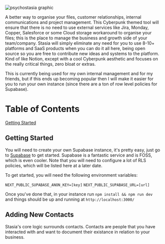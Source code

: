 ![psychostasia graphic](https://user-images.githubusercontent.com/99398403/222959200-11668430-670f-4454-91f2-815d1161916d.png)


A better way to organise your files, customer relationships, internal communications and project management. This Cyberpunk themed tool will ensure that there is no need to use external services like Jira, Monday, Copper, Salesforce or some Cloud storage workaround to organise your files; this is the place to manage the business and growth side of your team/company. Stasia will simply eliminate any need for you to use 8-10+ platforms and SaaS products when you can do it all here, being open source so you are free to contribute new ideas and systems to the platform. Kind of like Notion, except with a cool Cyberpunk aesthetic and focuses on the really critical things, zero bloat or extras.

This is currently being used for my own internal management and for my friends, but if this ends up becoming popular then I will make it easier for you to run your own instance (since there are a ton of row level policies for Supabase).

# Table of Contents
[Getting Started](#Getting-Started)

## Getting Started
You will need to create your own Supabase instance, it's pretty easy, just go to [Supabase](https://supabase.com/) to get started. Supabase is a fantastic service and is FOSS, which is even cooler. Note that you will need to configure a lot of RLS policies, which will be listed here at a later date.

To get started, you will need the following environment variables:

`NEXT_PUBLIC_SUPABASE_ANON_KEY=[key]`
`NEXT_PUBLIC_SUPABASE_URL=[url]`

Once you've done that, in your instance run `npm install && npm run dev` and things should be up and running at `http://localhost:3000/`

## Adding New Contacts
Stasia's core logic surrounds contacts. Contacts are people that you have interacted with and want to document their existance in relation to your business.

